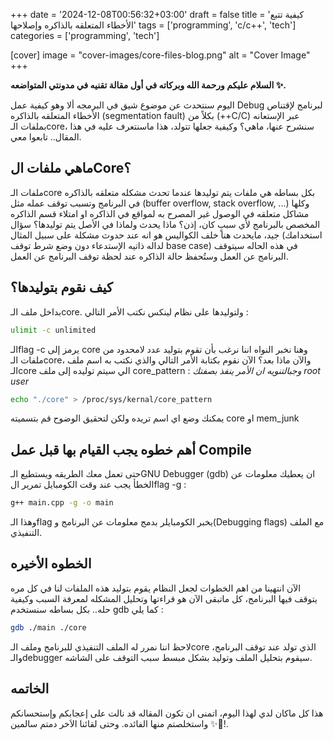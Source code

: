+++
date = '2024-12-08T00:56:32+03:00'
draft = false
title = 'كيفية تتبع الأخطاء المتعلقه بالذاكره وإصلاحها'
tags = ['programming', 'c/c++', 'tech']
 categories = ['programming', 'tech']

[cover] 
image = "cover-images/core-files-blog.png" 
alt = "Cover Image"
+++

**السلام عليكم ورحمة الله وبركاته في أول مقالة تقنيه في مدونتي المتواضعه ✨.**

اليوم سنتحدث عن موضوع شيق في البرمجه ألا وهو كيفية عمل Debug لبرنامج لإقتناص الأخطاء المتعلقه بالذاكره (segmentation fault) بكلاً من (++C/C) عبر الإستعانه بملفات الـcore، سنشرح عنها، ماهي؟ وكيفية جعلها تتولد، هذا ماسنتعرف عليه في هذا المقال.. تابعوا معي.

## ماهي ملفات الCore؟
ملفات الـcore بكل بساطه هي ملفات يتم توليدها عندما تحدث مشكله متعلقه بالذاكره في البرنامج وتسبب توقف عمله مثل (buffer overflow, stack overflow, ...) وكلها مشاكل متعلقه في الوصول غير المصرح به لمواقع في الذاكره او امتلاء قسم الذاكره المخصص بالبرنامج لأي سببٍ كان، إذن؟ ماذا يحدث ولماذا في الأصل يتم توليدها؟ سؤال جيد، مايحدث هنا خلف الكواليس هو انه عند حدوث مشكلة على سبيل المثال (استخدامك لداله ذاتيه الإستدعاء دون وضع شرط توقف base case) في هذه الحاله سيتوقف البرنامج عن العمل وستُحفظ حالة الذاكره عند لحظة توقف البرنامج عن العمل.

## كيف نقوم بتوليدها؟
بداخل ملف الـcore. ولتوليدها على نظام لينكس نكتب الأمر التالي : 
```bash
ulimit -c unlimited
```

الـflag -c يرمز إلى core وهنا نخبر النواه اننا نرغب بأن تقوم بتوليد عدد لامحدود من ملفات الـcore، والآن ماذا بعد؟
الآن نقوم بكتابة الأمر التالي والذي نكتب به اسم ملف الـcore الي سيتم توليده إلى ملف core_pattern : *وجبالتنويه ان الأمر ينفذ بصفتك root user*
```bash
echo "./core" > /proc/sys/kernal/core_pattern
```
يمكنك وضع اي اسم تريده ولكن لتحقيق الوضوح قم بتسميته core او mem_junk

## أهم خطوه يجب القيام بها قبل عمل Compile
حتى تعمل معك الطريقه ويستطيع الـGNU Debugger (gdb) ان يعطيك معلومات عن الخطأ يجب عند وقت الكومبايل تمرير الflag -g :
```bash
g++ main.cpp -g -o main
```

وهذا الـflag يخبر الكومبايلر بدمج معلومات عن البرنامج و(Debugging flags) مع الملف التنفيذي.

## الخطوه الأخيره
الآن انتهينا من اهم الخطوات لجعل النظام يقوم بتوليد هذه الملفات لنا في كل مره يتوقف فيها البرنامج، كل ماتبقى الآن هو قراءتها وتحليل المشكله لمعرفة السبب وكيفية حله.. بكل بساطه سنستخدم gdb كما يلي :
```bash
gdb ./main ./core
```

لاحظ اننا نمرر له الملف التنفيذي للبرنامج وملف الـcore الذي تولد عند توقف البرنامج، والـdebugger سيقوم بتحليل الملف وتوليد بشكل مبسط سبب التوقف على الشاشه.

## الخاتمه
هذا كل ماكان لدي لهذا اليوم، اتمنى ان تكون المقاله قد نالت على إعجابكم وإستحسانكم واستخلصتم منها الفائده.
وحتى لقائنا الاَخر دمتم سالمين ✨🖤!.